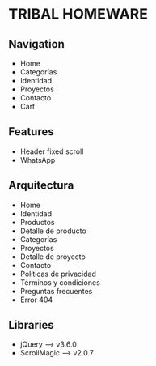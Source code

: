 # TRIBAL HOMEWARE

## Navigation
- Home
- Categorías
- Identidad
- Proyectos
- Contacto
- Cart

## Features
- Header fixed scroll
- WhatsApp

## Arquitectura
- Home
- Identidad
- Productos
- Detalle de producto
- Categorías
- Proyectos
- Detalle de proyecto
- Contacto
- Políticas de privacidad
- Términos y condiciones
- Preguntas frecuentes
- Error 404

## Libraries
- jQuery –> v3.6.0
- ScrollMagic –> v2.0.7

